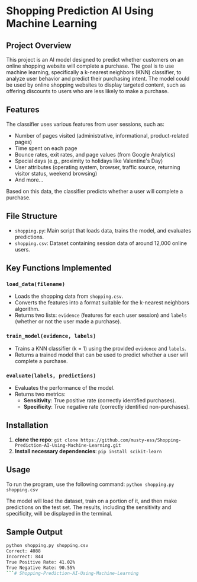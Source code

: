 # Shopping Prediction AI Using Machine Learning

## Project Overview

This project is an AI model designed to predict whether customers on an online shopping website will complete a purchase. The goal is to use machine learning, specifically a k-nearest neighbors (KNN) classifier, to analyze user behavior and predict their purchasing intent. The model could be used by online shopping websites to display targeted content, such as offering discounts to users who are less likely to make a purchase.

## Features

The classifier uses various features from user sessions, such as:
- Number of pages visited (administrative, informational, product-related pages)
- Time spent on each page
- Bounce rates, exit rates, and page values (from Google Analytics)
- Special days (e.g., proximity to holidays like Valentine's Day)
- User attributes (operating system, browser, traffic source, returning visitor status, weekend browsing)
- And more...

Based on this data, the classifier predicts whether a user will complete a purchase.

## File Structure

- `shopping.py`: Main script that loads data, trains the model, and evaluates predictions.
- `shopping.csv`: Dataset containing session data of around 12,000 online users.

## Key Functions Implemented

### `load_data(filename)`
- Loads the shopping data from `shopping.csv`.
- Converts the features into a format suitable for the k-nearest neighbors algorithm.
- Returns two lists: `evidence` (features for each user session) and `labels` (whether or not the user made a purchase).

### `train_model(evidence, labels)`
- Trains a KNN classifier (k = 1) using the provided `evidence` and `labels`.
- Returns a trained model that can be used to predict whether a user will complete a purchase.

### `evaluate(labels, predictions)`
- Evaluates the performance of the model.
- Returns two metrics:
  - **Sensitivity**: True positive rate (correctly identified purchases).
  - **Specificity**: True negative rate (correctly identified non-purchases).

## Installation
1. **clone the repo**: `git clone https://github.com/musty-ess/Shopping-Prediction-AI-Using-Machine-Learning.git`
2. **Install necessary dependencies**: `pip install scikit-learn`

## Usage

To run the program, use the following command: `python shopping.py shopping.csv`

The model will load the dataset, train on a portion of it, and then make predictions on the test set. The results, including the sensitivity and specificity, will be displayed in the terminal.

## Sample Output

```bash
python shopping.py shopping.csv
Correct: 4088
Incorrect: 844
True Positive Rate: 41.02%
True Negative Rate: 90.55%
```# Shopping-Prediction-AI-Using-Machine-Learning
